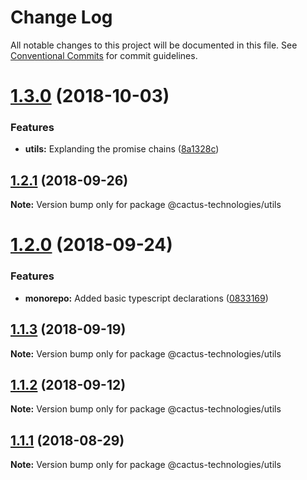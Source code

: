 # Change Log

All notable changes to this project will be documented in this file.
See [Conventional Commits](https://conventionalcommits.org) for commit guidelines.

<a name="1.3.0"></a>

# [1.3.0](https://github.com/CactusTechnologies/cactus-utils/compare/@cactus-technologies/utils@1.2.1...@cactus-technologies/utils@1.3.0) (2018-10-03)

### Features

-   **utils:** Explanding the promise chains ([8a1328c](https://github.com/CactusTechnologies/cactus-utils/commit/8a1328c))

<a name="1.2.1"></a>

## [1.2.1](https://github.com/CactusTechnologies/cactus-utils/compare/@cactus-technologies/utils@1.2.0...@cactus-technologies/utils@1.2.1) (2018-09-26)

**Note:** Version bump only for package @cactus-technologies/utils

<a name="1.2.0"></a>

# [1.2.0](https://github.com/CactusTechnologies/cactus-utils/compare/@cactus-technologies/utils@1.1.3...@cactus-technologies/utils@1.2.0) (2018-09-24)

### Features

-   **monorepo:** Added basic typescript declarations ([0833169](https://github.com/CactusTechnologies/cactus-utils/commit/0833169))

<a name="1.1.3"></a>

## [1.1.3](https://github.com/CactusTechnologies/cactus-utils/compare/@cactus-technologies/utils@1.1.2...@cactus-technologies/utils@1.1.3) (2018-09-19)

**Note:** Version bump only for package @cactus-technologies/utils

<a name="1.1.2"></a>

## [1.1.2](https://github.com/CactusTechnologies/cactus-utils/compare/@cactus-technologies/utils@1.1.1...@cactus-technologies/utils@1.1.2) (2018-09-12)

**Note:** Version bump only for package @cactus-technologies/utils

<a name="1.1.1"></a>

## [1.1.1](https://github.com/CactusTechnologies/cactus-utils/compare/@cactus-technologies/utils@1.1.0...@cactus-technologies/utils@1.1.1) (2018-08-29)

**Note:** Version bump only for package @cactus-technologies/utils
